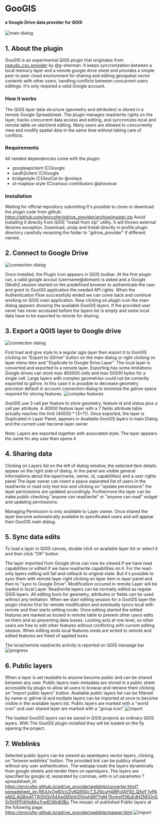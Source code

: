 # GooGIS

#### a Google Drive data provider for QGIS

![main dialog](docs/main_dialog.gif)

## 1. About the plugin

GooGIS is an experimental QGIS plugin that originates from [pseudo_csv_provider](http://github.com/g-sherman/pseudo_csv_provider) by @g-sherman. It keeps syncronization between a local memory layer and a remote google drive sheet and provides a simple peer to peer cloud environment for sharing and editing geospatial vector contents with other users, handling conflicts between concurrent users editings. It's only required a valid Google account.

### How it works

The QGIS layer data structure (geometry and attributes) is stored in a remote Google Spreadsheet. The plugin manages read/write rights on the layer, tracks concurrent data access and editing, and syncronizes local and remote table on start/end editing. 
Many users are allowed to concurrently view and modify spatial data in the same time without taking care of conflicts. 

### Requirements

All needed dependencies come with the plugin:

- googleapiclient (C)Google
- oauth2client (C)Google
- bridgestyle (C)GeoCat bv @volaya
- ol-mapbox-style (C)various contributors @ahocevar

### Installation
Waiting for official repository submitting It's possible to clone  or download the plugin code from github: https://github.com/enricofer/gdrive_provider/archive/master.zip
Avoid installing it directly from QGIS "install from zip" utility. It will throws external libraries exception. Download, unzip and Install directly in profile plugin directory carefully renaming the folder to "gdrive_provider" if different named.

## 2. Connect to Google Drive

![connection dialog](docs/connection.png)

Once installed, the Plugin Icon appears in QGIS toolbar. At the first plugin run, a valid google accout (username@domain) is asked and a Google OAuth2 session started on the predefined browser to authenticate the user and grant to GooGIS application the needed API rights. When the Authentication Flow successfully ended we can come back and continue working on QGIS main application.
Now clicking on plugin icon the main dialog appears showing the available GooGIS layers. If the provided user never has never accessed before the layers list is empty and some local data have to be exported to remote for sharing.

## 3. Export a QGIS layer to Google drive

![connection dialog](docs/upload.png)

First load and give style to a regular qgis layer then export it to GooGIS clicking on "Export to GDrive" button on the main dialog or right clicking on layer menu item and "Duplicate to Google Drive Layer".
The local layer is converted and exported to a remote layer. Exporting has some limitations: Google drives can store max 400000 cells and max 50000 bytes for a single cell. Large layers with complex geometries could not be correctly exported to gdrive. In this case it is possible to decrease geometry precision default in account connection dialog to minimize the gdrive space required for storing features.
![complex features](docs/complex_features.png)

GooGIS use 3 cell per feature to store geometry, feature id and status plus a cell per attribute. A 40000 feature layer with a 7 fields attribute table actually reaches the limit (40000 * (3+7)). 
Once exported, the layer is Duplicated in Layer Panel, appears in Available GooGIS layers in main Dialog and the current user become layer owner

Note: Layers are exported together with associated style. The layer appears the same for any user then opens it

## 4. Sharing data

Clicking on Layers list on the left of dialog window, the selected item details appear on the right side of dialog. 
In the panel are visible general informations about the layer(name, owner, id, capabilities) and a user rights panel
The layer owner can insert a space separated list of users in the read/write or read only text box and clicking on "update permissions" the layer permissions are updated accordingly.
Furthermore the layer can be make public checking "anyone can read/write" or "anyone can read" widget and updating permissions. 

Managing Permission is only available to Layer owner. Once shared the layer become automatically available to specificated users and will appear their GooGIS main dialog.

## 5. Sync data edits

To load a layer in QGIS canvas, double click on available layer list or select it and then click "OK" button

The layer imported from Google drive can now be viewed if we have read capabilities or edited if we have read/write capabilities on it.
For the read-only layers editing will fail and rollback to original state. But it's possible to sync them with remote layer right clicking on layer item in layer panel and then to "sync to Google Drive". Modification occured in remote Layer will be loaded in local Layer.
Read/write layers can be normally edited as regular QGIS layers. All editing tools for geometry, attributes or fields can be used without any limitation.
When we start editing session for a GooGIS layer the plugin checks first for remote modification and eventually syncs local with remote and then starts editing mode.
Once editing started the edited features are marked as locked in remote table to prevent other users edits on them and so preventing data losses. 
Locking acts at row level, so other users are free to edit other features without conflicting with current editing session.
When editing ends local features mods are writed to remote and edited features are freed of applied locks

The local/remote read/write activity is reported on QGIS message bar
![progress](docs/progress.png)

## 6. Public layers

When a layer is set readable to anyone become public and can be shared between any user. Public layers main metadata are stored in a public sheet accessible by plugin to allow all users to browse and retrieve them clicking on "import public layers" button. Available public layers list can be filtered by name or gdrive id and multiple layers can be imported at once to become visible in the available layers list. Public layers are marked with a "world icon" and user shared layer are marked with a "group icon"
![import](docs/import.png)

The loaded GooGIS layers can be saved in QGIS projects as ordinary QGIS layers. With The GooGIS plugin installed they will be loaded on the fly opening the project.

## 7. Weblinks

Selected public layers can be viewed as openlayers vector layers, clicking on "browse weblinks" button. The provided link can be publicy shared without any user authentication.
The webapp loads the layers dynamically from google sheets and render them on openlayers. The layers are specified by google id, separated by commas, with in url parametes ?spreadsheet_id: https://enricofer.github.io/gdrive_provider/weblink/converter.html?spreadsheet_id=19UUyOg6i1cUZy6Q9S0c7_SJ5IcuH4lBFo1AY92_Q5pY,1yPAqNQLAGBmATT8j3VQV64Xw0lEkjtirD5qsh687YgM,15zmg1f36uEdHZNDOnSXrDtXPFtAYq8Ax7rw82WnB3Bo
The mosaic of published Public layers at the following page: https://enricofer.github.io/gdrive_provider/weblink/mapper.html
![import](docs/mapper.png)
